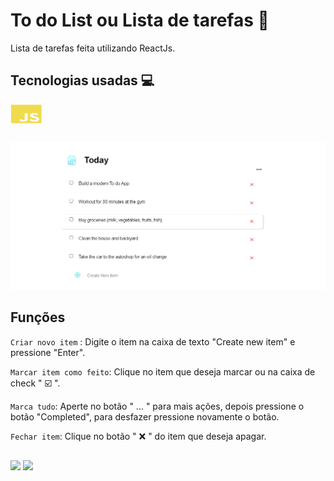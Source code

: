 # To do List ou Lista de tarefas 📖
Lista de tarefas feita utilizando ReactJs.

## Tecnologias usadas :computer:
<div style="display: inline_block">
 <img align="center" alt="Lops-Js" height="30" width="50" src="https://raw.githubusercontent.com/devicons/devicon/master/icons/javascript/javascript-plain.svg">
</div> 

##
<p align="center">
  <img src="https://github.com/TalitaLops/Lista-de-Tarefas-Js/blob/main/Capturar.PNG?raw=true"
</p>
 


## Funções
`Criar novo item` : Digite o item na caixa de texto "Create new item" e pressione "Enter".

`Marcar item como feito`: Clique no item que deseja marcar ou na caixa de check " ☑️ ".

`Marca tudo`: Aperte no botão " ... " para mais ações, depois pressione o botão "Completed", para desfazer pressione novamente o botão.

`Fechar item`: Clique no botão " ❌ " do item que deseja apagar.

##
  <div>
  <a href = "mailto:talitalopessilva.2020@gmail.com"><img src="https://img.shields.io/badge/-Gmail-%23333?style=for-the-badge&logo=gmail&logoColor=white" target="_blank"></a>
  <a href="https://www.linkedin.com/in/talita--lopes/" target="_blank"><img src="https://img.shields.io/badge/-LinkedIn-%230077B5?style=for-the-badge&logo=linkedin&logoColor=white" target="_blank"></a> 
  </div>
